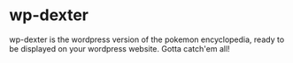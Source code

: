 # wp-dexter
wp-dexter is the wordpress version of the pokemon encyclopedia, ready to be displayed on your wordpress website. Gotta catch'em all!
